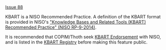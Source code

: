 [Issue 88](https://github.com/thoth-pub/thoth/issues/88)

KBART is a NISO Recommended Practice. A definition of the KBART format is provided in NISO's ["Knowledge Bases and Related Tools (KBART) Recommended Practice" (NISO RP-9-2014)](https://www.niso.org/publications/rp/rp-9-2014/).

It is recommended that COPIM/Thoth seek [KBART Endorsement](https://www.niso.org/standards-committees/kbart/kbart-endorsement) with NISO, and is listed in the [KBART Registry](https://sites.google.com/site/kbartregistry/) before making this feature public.